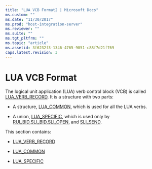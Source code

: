 ```yaml
---
title: "LUA VCB Format2 | Microsoft Docs"
ms.custom: ""
ms.date: "11/30/2017"
ms.prod: "host-integration-server"
ms.reviewer: ""
ms.suite: ""
ms.tgt_pltfrm: ""
ms.topic: "article"
ms.assetid: 3f6232f3-1346-4765-9051-c88f7d21f769
caps.latest.revision: 3
---
```

# LUA VCB Format
The logical unit application (LUA) verb control block (VCB) is called [LUA_VERB_RECORD](../HIS2010/lua-verb-record1.md). It is a structure with two parts:  
  
-   A structure, [LUA_COMMON](../HIS2010/lua-common2.md), which is used for all the LUA verbs.  
  
-   A union, [LUA_SPECIFIC](../HIS2010/lua-specific2.md), which is used only by [RUI_BID](../HIS2010/rui-bid2.md),[SLI_BID](../HIS2010/sli-bid1.md),[SLI_OPEN](../HIS2010/sli-open1.md), and [SLI_SEND](../HIS2010/sli-send1.md).  
  
 This section contains:  
  
-   [LUA_VERB_RECORD](../HIS2010/lua-verb-record1.md)  
  
-   [LUA_COMMON](../HIS2010/lua-common2.md)  
  
-   [LUA_SPECIFIC](../HIS2010/lua-specific2.md)